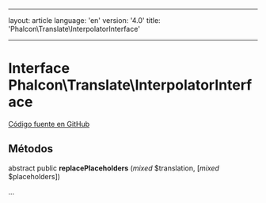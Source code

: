 * * *

layout: article language: 'en' version: '4.0' title: 'Phalcon\Translate\InterpolatorInterface'

* * *

# Interface **Phalcon\Translate\InterpolatorInterface**

<a href="https://github.com/phalcon/cphalcon/tree/v4.0.0/phalcon/translate/interpolatorinterface.zep" class="btn btn-default btn-sm">Código fuente en GitHub</a>

## Métodos

abstract public **replacePlaceholders** (*mixed* $translation, [*mixed* $placeholders])

...